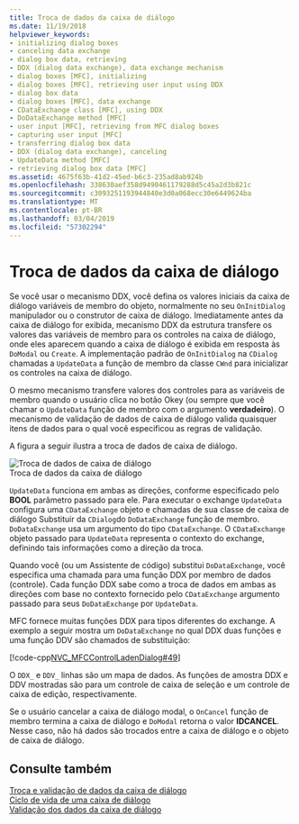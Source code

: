 ```yaml
---
title: Troca de dados da caixa de diálogo
ms.date: 11/19/2018
helpviewer_keywords:
- initializing dialog boxes
- canceling data exchange
- dialog box data, retrieving
- DDX (dialog data exchange), data exchange mechanism
- dialog boxes [MFC], initializing
- dialog boxes [MFC], retrieving user input using DDX
- dialog box data
- dialog boxes [MFC], data exchange
- CDataExchange class [MFC], using DDX
- DoDataExchange method [MFC]
- user input [MFC], retrieving from MFC dialog boxes
- capturing user input [MFC]
- transferring dialog box data
- DDX (dialog data exchange), canceling
- UpdateData method [MFC]
- retrieving dialog box data [MFC]
ms.assetid: 4675f63b-41d2-45ed-b6c3-235ad8ab924b
ms.openlocfilehash: 338630aef358d9490461179288d5c45a2d3b821c
ms.sourcegitcommit: c3093251193944840e3d0a068ecc30e6449624ba
ms.translationtype: MT
ms.contentlocale: pt-BR
ms.lasthandoff: 03/04/2019
ms.locfileid: "57302294"
---
```

# <a name="dialog-data-exchange"></a>Troca de dados da caixa de diálogo

Se você usar o mecanismo DDX, você defina os valores iniciais da caixa de diálogo variáveis de membro do objeto, normalmente no seu `OnInitDialog` manipulador ou o construtor de caixa de diálogo. Imediatamente antes da caixa de diálogo for exibida, mecanismo DDX da estrutura transfere os valores das variáveis de membro para os controles na caixa de diálogo, onde eles aparecem quando a caixa de diálogo é exibida em resposta às `DoModal` ou `Create`. A implementação padrão de `OnInitDialog` na `CDialog` chamadas a `UpdateData` a função de membro da classe `CWnd` para inicializar os controles na caixa de diálogo.

O mesmo mecanismo transfere valores dos controles para as variáveis de membro quando o usuário clica no botão Okey (ou sempre que você chamar o `UpdateData` função de membro com o argumento **verdadeiro**). O mecanismo de validação de dados de caixa de diálogo valida quaisquer itens de dados para o qual você especificou as regras de validação.

A figura a seguir ilustra a troca de dados de caixa de diálogo.

![Troca de dados de caixa de diálogo](../mfc/media/vc379d1.gif "troca de dados de caixa de diálogo") <br/>
Troca de dados da caixa de diálogo

`UpdateData` funciona em ambas as direções, conforme especificado pelo **BOOL** parâmetro passado para ele. Para executar o exchange `UpdateData` configura uma `CDataExchange` objeto e chamadas de sua classe de caixa de diálogo Substituir da `CDialog`do `DoDataExchange` função de membro. `DoDataExchange` usa um argumento do tipo `CDataExchange`. O `CDataExchange` objeto passado para `UpdateData` representa o contexto do exchange, definindo tais informações como a direção da troca.

Quando você (ou um Assistente de código) substitui `DoDataExchange`, você especifica uma chamada para uma função DDX por membro de dados (controle). Cada função DDX sabe como a troca de dados em ambas as direções com base no contexto fornecido pelo `CDataExchange` argumento passado para seus `DoDataExchange` por `UpdateData`.

MFC fornece muitas funções DDX para tipos diferentes do exchange. A exemplo a seguir mostra um `DoDataExchange` no qual DDX duas funções e uma função DDV são chamados de substituição:

[!code-cpp[NVC_MFCControlLadenDialog#49](../mfc/codesnippet/cpp/dialog-data-exchange_1.cpp)]

O `DDX_` e `DDV_` linhas são um mapa de dados. As funções de amostra DDX e DDV mostradas são para um controle de caixa de seleção e um controle de caixa de edição, respectivamente.

Se o usuário cancelar a caixa de diálogo modal, o `OnCancel` função de membro termina a caixa de diálogo e `DoModal` retorna o valor **IDCANCEL**. Nesse caso, não há dados são trocados entre a caixa de diálogo e o objeto de caixa de diálogo.

## <a name="see-also"></a>Consulte também

[Troca e validação de dados da caixa de diálogo](../mfc/dialog-data-exchange-and-validation.md)<br/>
[Ciclo de vida de uma caixa de diálogo](../mfc/life-cycle-of-a-dialog-box.md)<br/>
[Validação dos dados da caixa de diálogo](../mfc/dialog-data-validation.md)
